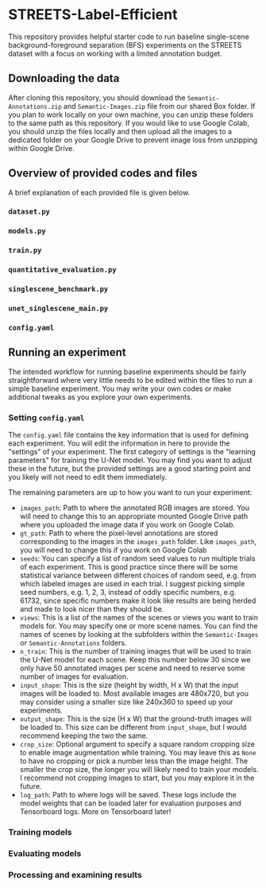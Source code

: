 # STREETS-Label-Efficient
This repository provides helpful starter code to run baseline single-scene background-foreground separation (BFS) experiments on the STREETS dataset with a focus on working with a limited annotation budget.

## Downloading the data
After cloning this repository, you should download the ``Semantic-Annotations.zip`` and ``Semantic-Images.zip`` file from our shared Box folder. If you plan to work locally on your own machine, you can unzip these folders to the same path as this repository. If you would like to use Google Colab, you should unzip the files locally and then upload all the images to a dedicated folder on your Google Drive to prevent image loss from unzipping within Google Drive.

## Overview of provided codes and files
A brief explanation of each provided file is given below.

### ``dataset.py``
### ``models.py``
### ``train.py``
### ``quantitative_evaluation.py``
### ``singlescene_benchmark.py``
### ``unet_singlescene_main.py``
### ``config.yaml``

## Running an experiment
The intended workflow for running baseline experiments should be fairly straightforward where very little needs to be edited within the files to run a simple baseline experiment. You may write your own codes or make additional tweaks as you explore your own experiments.
### Setting ``config.yaml``
The ``config.yaml`` file contains the key information that is used for defining each experiment. You will edit the information in here to provide the "settings" of your experiment. The first category of settings is the "learning parameters" for training the U-Net model. You may find you want to adjust these in the future, but the provided settings are a good starting point and you likely will not need to edit them immediately.

The remaining parameters are up to how you want to run your experiment:
* ``images_path``: Path to where the annotated RGB images are stored. You will need to change this to an appropriate mounted Google Drive path where you uploaded the image data if you work on Google Colab.
* ``gt_path``: Path to where the pixel-level annotations are stored corresponding to the images in the ``images_path`` folder. Like ``images_path``, you will need to change this if you work on Google Colab
* ``seeds``: You can specify a list of random seed values to run multiple trials of each experiment. This is good practice since there will be some statistical variance between different choices of random seed, e.g. from which labeled images are used in each trial. I suggest picking simple seed numbers, e.g. 1, 2, 3, instead of oddly specific numbers, e.g. 61732, since specific numbers make it look like results are being herded and made to look nicer than they should be.
* ``views``: This is a list of the names of the scenes or views you want to train models for. You may specify one or more scene names. You can find the names of scenes by looking at the subfolders within the ``Semantic-Images`` or ``Semantic-Annotations`` folders.
* ``n_train``: This is the number of training images that will be used to train the U-Net model for each scene. Keep this number below 30 since we only have 50 annotated images per scene and need to reserve some number of images for evaluation.
* ``input_shape``: This is the size (height by width, H x W) that the input images will be loaded to. Most available images are 480x720, but you may consider using a smaller size like 240x360 to speed up your experiments.
* ``output_shape``: This is the size (H x W) that the ground-truth images will be loaded to. This size can be different from ``input_shape``, but I would recommend keeping the two the same.
* ``crop_size``: Optional argument to specify a square random cropping size to enable image augmentation while training. You may leave this as ``None`` to have no cropping or pick a number less than the image height. The smaller the crop size, the longer you will likely need to train your models. I recommend not cropping images to start, but you may explore it in the future.
* ``log_path``: Path to where logs will be saved. These logs include the model weights that can be loaded later for evaluation purposes and Tensorboard logs. More on Tensorboard later! 
### Training models
### Evaluating models
### Processing and examining results
